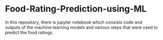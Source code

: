 # Food-Rating-Prediction-using-ML
In this repository, there is jupyter notebook which consists code and outputs of the machine learning models and various steps that were used to predict the food ratings.
